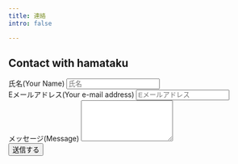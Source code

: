 ```yaml
---
title: 連絡
intro: false

---
```

<div class="page-title text-center animate">

## Contact with hamataku
</div>
<form name="contact" method="POST" netlify>
  <div class="form-group">
    <label>氏名(Your Name)</label>
    <input type="text" name="name" class="form-control form-control-lg" placeholder="氏名">
  </div>
  <div class="form-group">
    <label for="exampleInputEmail1">Eメールアドレス(Your e-mail address)</label>
    <input type="email" name="email" class="form-control form-control-lg" placeholder="Eメールアドレス">
  </div>
  <div class="form-group">
    <label for="exampleFormControlTextarea1">メッセージ(Message)</label>
    <textarea class="form-control form-control-lg"  name="message" rows="5"></textarea>
  </div>
  <div class="mx-auto" style="width: 90px;margin-bottom:10px">
    <button type="submit" class="btn btn-primary btn-lg">送信する</button>
  </div>
</form>

